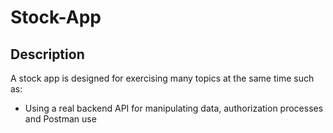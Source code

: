 # Stock-App
## Description

A stock app is designed for exercising many topics at the same time such as:
- Using a real backend API for manipulating data, authorization processes and Postman use
